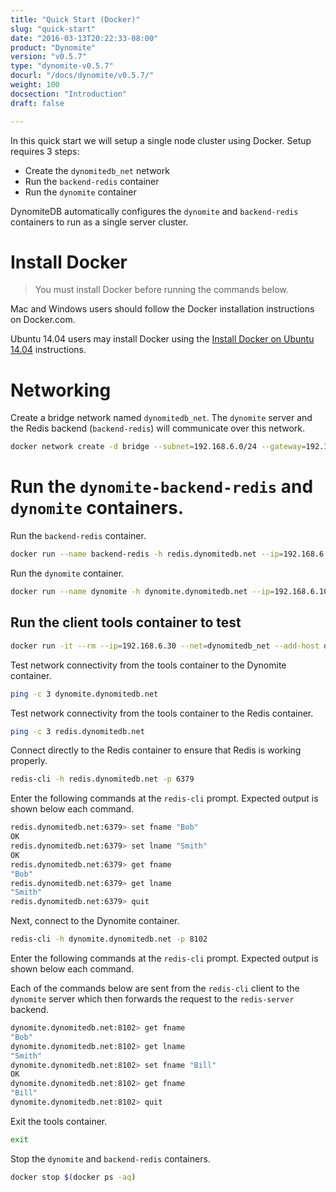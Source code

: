 ```yaml
---
title: "Quick Start (Docker)"
slug: "quick-start"
date: "2016-03-13T20:22:33-08:00"
product: "Dynomite"
version: "v0.5.7"
type: "dynomite-v0.5.7"
docurl: "/docs/dynomite/v0.5.7/"
weight: 100
docsection: "Introduction"
draft: false

---
```


In this quick start we will setup a single node cluster using Docker. Setup requires 3 steps:

- Create the `dynomitedb_net` network
- Run the `backend-redis` container
- Run the `dynomite` container

DynomiteDB automatically configures the `dynomite` and `backend-redis` containers to run as a single server cluster.

# Install Docker

> You must install Docker before running the commands below.

Mac and Windows users should follow the Docker installation instructions on Docker.com.

Ubuntu 14.04 users may install Docker using the <a href="/docs/dynomite/v0.5.7/install-docker-ubuntu-14-04/">Install Docker on Ubuntu 14.04</a> instructions.

# Networking

Create a bridge network named `dynomitedb_net`. The `dynomite` server and the Redis backend (`backend-redis`) will communicate over this network.

```bash
docker network create -d bridge --subnet=192.168.6.0/24 --gateway=192.168.6.1 dynomitedb_net
```

# Run the `dynomite-backend-redis` and `dynomite` containers.

Run the `backend-redis` container.

```bash
docker run --name backend-redis -h redis.dynomitedb.net --ip=192.168.6.20 --net=dynomitedb_net --add-host dynomite.dynomitedb.net:192.168.6.10 -d dynomitedb/backend-redis
```

Run the `dynomite` container.

```bash
docker run --name dynomite -h dynomite.dynomitedb.net --ip=192.168.6.10 --net=dynomitedb_net --add-host redis.dynomitedb.net:192.168.6.20 -d dynomitedb/dynomite
```

## Run the client tools container to test

```bash
docker run -it --rm --ip=192.168.6.30 --net=dynomitedb_net --add-host dynomite.dynomitedb.net:192.168.6.10 --add-host redis.dynomitedb.net:192.168.6.20 redis:2.8.23 bash
```

Test network connectivity from the tools container to the Dynomite container.

```bash
ping -c 3 dynomite.dynomitedb.net
```

Test network connectivity from the tools container to the Redis container.

```bash
ping -c 3 redis.dynomitedb.net
```

Connect directly to the Redis container to ensure that Redis is working properly.

```bash
redis-cli -h redis.dynomitedb.net -p 6379
```

Enter the following commands at the `redis-cli` prompt. Expected output is shown below each command.

```bash
redis.dynomitedb.net:6379> set fname "Bob"
OK
redis.dynomitedb.net:6379> set lname "Smith"
OK
redis.dynomitedb.net:6379> get fname
"Bob"
redis.dynomitedb.net:6379> get lname
"Smith"
redis.dynomitedb.net:6379> quit
```

Next, connect to the Dynomite container.

```bash
redis-cli -h dynomite.dynomitedb.net -p 8102
```

Enter the following commands at the `redis-cli` prompt. Expected output is shown below each command.

Each of the commands below are sent from the `redis-cli` client to the `dynomite` server which then forwards the request to the `redis-server` backend.

```bash
dynomite.dynomitedb.net:8102> get fname
"Bob"
dynomite.dynomitedb.net:8102> get lname
"Smith"
dynomite.dynomitedb.net:8102> set fname "Bill"
OK
dynomite.dynomitedb.net:8102> get fname
"Bill"
dynomite.dynomitedb.net:8102> quit
```

Exit the tools container.

```bash
exit
```

Stop the `dynomite` and `backend-redis` containers.

```bash
docker stop $(docker ps -aq)
```

